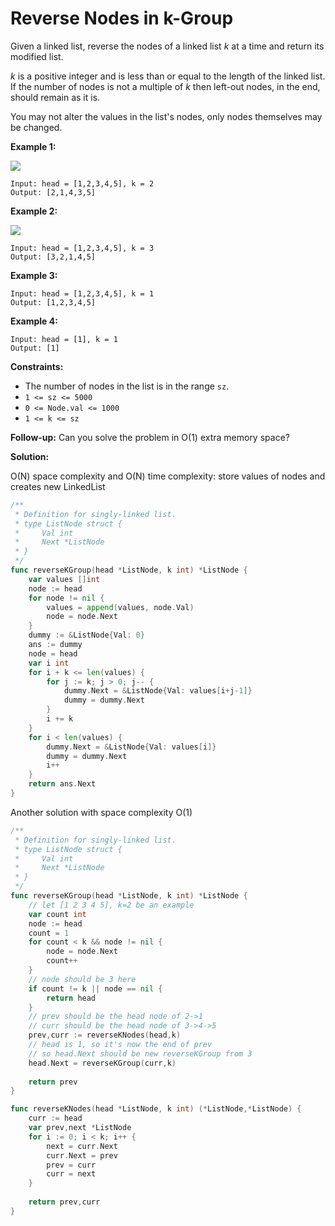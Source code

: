 # Reverse Nodes in k-Group

Given a linked list, reverse the nodes of a linked list  _k_  at a time and return its modified list.

_k_  is a positive integer and is less than or equal to the length of the linked list. If the number of nodes is not a multiple of  _k_  then left-out nodes, in the end, should remain as it is.

You may not alter the values in the list's nodes, only nodes themselves may be changed.

**Example 1:**

![](https://assets.leetcode.com/uploads/2020/10/03/reverse_ex1.jpg)

	Input: head = [1,2,3,4,5], k = 2
	Output: [2,1,4,3,5]

**Example 2:**

![](https://assets.leetcode.com/uploads/2020/10/03/reverse_ex2.jpg)

	Input: head = [1,2,3,4,5], k = 3
	Output: [3,2,1,4,5]

**Example 3:**

	Input: head = [1,2,3,4,5], k = 1
	Output: [1,2,3,4,5]

**Example 4:**

	Input: head = [1], k = 1
	Output: [1]

**Constraints:**

-   The number of nodes in the list is in the range  `sz`.
-   `1 <= sz <= 5000`
-   `0 <= Node.val <= 1000`
-   `1 <= k <= sz`

**Follow-up:** Can you solve the problem in O(1) extra memory space?

**Solution:**

O(N) space complexity and O(N) time complexity: store values of nodes and creates new LinkedList

```go
/**
 * Definition for singly-linked list.
 * type ListNode struct {
 *     Val int
 *     Next *ListNode
 * }
 */
func reverseKGroup(head *ListNode, k int) *ListNode {
    var values []int
    node := head
    for node != nil {
        values = append(values, node.Val)
        node = node.Next
    }
    dummy := &ListNode{Val: 0}
    ans := dummy
    node = head
    var i int
    for i + k <= len(values) {
        for j := k; j > 0; j-- {
            dummy.Next = &ListNode{Val: values[i+j-1]}
            dummy = dummy.Next
        }
        i += k
    }
    for i < len(values) {
        dummy.Next = &ListNode{Val: values[i]}
        dummy = dummy.Next
        i++
    }
    return ans.Next
}
```

Another solution with space complexity O(1)

```go
/**
 * Definition for singly-linked list.
 * type ListNode struct {
 *     Val int
 *     Next *ListNode
 * }
 */
func reverseKGroup(head *ListNode, k int) *ListNode {
    // let [1 2 3 4 5], k=2 be an example
    var count int
    node := head
    count = 1
    for count < k && node != nil {
        node = node.Next
        count++
    }
    // node should be 3 here
    if count != k || node == nil {
        return head
    }
    // prev should be the head node of 2->1
    // curr should be the head node of 3->4->5
    prev,curr := reverseKNodes(head,k)
    // head is 1, so it's now the end of prev
    // so head.Next should be new reverseKGroup from 3
    head.Next = reverseKGroup(curr,k)
    
    return prev
}

func reverseKNodes(head *ListNode, k int) (*ListNode,*ListNode) {
    curr := head
    var prev,next *ListNode
    for i := 0; i < k; i++ {
        next = curr.Next
        curr.Next = prev
        prev = curr
        curr = next
    }
    
    return prev,curr
}
```